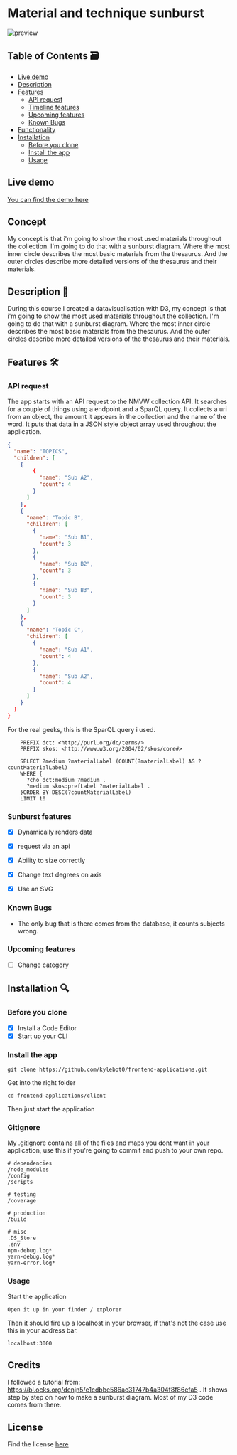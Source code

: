 # Material and technique sunburst
![preview](https://github.com/kylebot0/functional-programming/blob/master/Github_images/Schermafbeelding%202019-11-14%20om%2012.50.45.png)
## Table of Contents 🗃

- [Live demo](#Live-demo)
- [Description](#Description)
- [Features](#Features)
  - [API request](#API-request)
  - [Timeline features](#Timeline-features)
  - [Upcoming features](#Upcoming-features)
  - [Known Bugs](#Known-Bugs)
- [Functionality](#Functionality)
- [Installation](#Installation)
  - [Before you clone](#Before-you-clone)
  - [Install the app](#Install-the-app)
  - [Usage](#Usage)
  
## Live demo

[You can find the demo here](https://kylebot0.github.io/functional-programming/)

## Concept

My concept is that i'm going to show the most used materials throughout the collection. I'm going to do that with a sunburst diagram. Where the most inner circle describes the most basic materials from the thesaurus. And the outer circles describe more detailed versions of the thesaurus and their materials.

## Description 📝

During this course I created a datavisualisation with D3, my concept is that i'm going to show the most used materials throughout the collection. I'm going to do that with a sunburst diagram. Where the most inner circle describes the most basic materials from the thesaurus. And the outer circles describe more detailed versions of the thesaurus and their materials.

## Features 🛠️

### API request

The app starts with an API request to the NMVW collection API. It searches for a couple of things using a endpoint and a SparQL query. It collects a uri from an object, the amount it appears in the collection and the name of the word. It puts that data in a JSON style object array used throughout the application.


```json
{
  "name": "TOPICS",
  "children": [
    {
        {
          "name": "Sub A2",
          "count": 4
        }
      ]
    },
    {
      "name": "Topic B",
      "children": [
        {
          "name": "Sub B1",
          "count": 3
        },
        {
          "name": "Sub B2",
          "count": 3
        },
        {
          "name": "Sub B3",
          "count": 3
        }
      ]
    },
    {
      "name": "Topic C",
      "children": [
        {
          "name": "Sub A1",
          "count": 4
        },
        {
          "name": "Sub A2",
          "count": 4
        }
      ]
    }
  ]
}
```

For the real geeks, this is the SparQL query i used.

```sparql
    PREFIX dct: <http://purl.org/dc/terms/>
    PREFIX skos: <http://www.w3.org/2004/02/skos/core#>

    SELECT ?medium ?materialLabel (COUNT(?materialLabel) AS ?countMaterialLabel) 
    WHERE {
      ?cho dct:medium ?medium .
      ?medium skos:prefLabel ?materialLabel .
    }ORDER BY DESC(?countMaterialLabel)
    LIMIT 10
```

### Sunburst features

- [x] Dynamically renders data
- [x] request via an api
- [x] Ability to size correctly
- [x] Change text degrees on axis
- [x] Use an SVG


### Known Bugs

- The only bug that is there comes from the database, it counts subjects wrong.

### Upcoming features

- [ ] Change category


## Installation 🔍

### Before you clone

- [x] Install a Code Editor
- [x] Start up your CLI

### Install the app
```
git clone https://github.com/kylebot0/frontend-applications.git
```
Get into the right folder
```
cd frontend-applications/client
```
Then just start the application

### Gitignore
My .gitignore contains all of the files and maps you dont want in your application, use this if you're going to commit and push to your own repo.
```
# dependencies
/node_modules
/config
/scripts

# testing
/coverage

# production
/build

# misc
.DS_Store
.env
npm-debug.log*
yarn-debug.log*
yarn-error.log*
```

### Usage

Start the application
```
Open it up in your finder / explorer
```

Then it should fire up a localhost in your browser, if that's not the case use this in your address bar.
```
localhost:3000
```

## Credits

I followed a tutorial from: https://bl.ocks.org/denjn5/e1cdbbe586ac31747b4a304f8f86efa5 . It shows step by step on how to make a sunburst diagram. Most of my D3 code comes from there.


## License
Find the license [here](https://github.com/kylebot0/functional-programming/blob/master/LICENSE)


